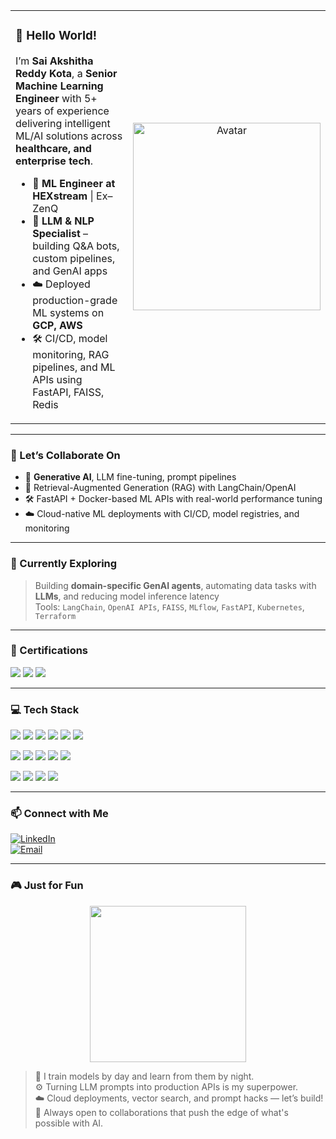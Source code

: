 <table>
  <tr>
    <td valign="top" width="65%">

### 👋 Hello World!

I’m **Sai Akshitha Reddy Kota**, a **Senior Machine Learning Engineer** with 5+ years of experience delivering intelligent ML/AI solutions across **healthcare, and enterprise tech**.

- 💼 **ML Engineer at HEXstream** | Ex–ZenQ  
- 🧠 **LLM & NLP Specialist** – building Q&A bots, custom pipelines, and GenAI apps  
- ☁️ Deployed production-grade ML systems on **GCP, AWS**  
- 🛠️ CI/CD, model monitoring, RAG pipelines, and ML APIs using FastAPI, FAISS, Redis  

</td>
<td valign="middle" align="center" width="35%">
  <img src="https://avatars.githubusercontent.com/u/127275849?v=4" alt="Avatar" width="300"/>
</td>
</tr>
</table>

---

### 🚀 Let’s Collaborate On

- 🧠 **Generative AI**, LLM fine-tuning, prompt pipelines  
- 🤖 Retrieval-Augmented Generation (RAG) with LangChain/OpenAI  
- 🛠️ FastAPI + Docker-based ML APIs with real-world performance tuning  
- ☁️ Cloud-native ML deployments with CI/CD, model registries, and monitoring  

---

### 🧪 Currently Exploring

> Building **domain-specific GenAI agents**, automating data tasks with **LLMs**, and reducing model inference latency  
> Tools: `LangChain`, `OpenAI APIs`, `FAISS`, `MLflow`, `FastAPI`, `Kubernetes`, `Terraform`

---

### 📜 Certifications

<p align="left">
  <a href="#"><img src="https://img.shields.io/badge/LLM%20Applications-FF6F00?logo=OpenAI&logoColor=white&style=for-the-badge"/></a>
  <a href="#"><img src="https://img.shields.io/badge/MLOps–Vertex%20AI-4285F4?logo=googlecloud&logoColor=white&style=for-the-badge"/></a>
  <a href="#"><img src="https://img.shields.io/badge/AWS%20Machine%20Learning-232F3E?logo=amazonaws&logoColor=white&style=for-the-badge"/></a>
</p>

---

### 💻 Tech Stack

<p>
  <img src="https://img.shields.io/badge/Python-3670A0?style=flat-square&logo=python&logoColor=white"/>
  <img src="https://img.shields.io/badge/Transformers-FF6F00?style=flat-square&logo=huggingface&logoColor=white"/>
  <img src="https://img.shields.io/badge/FastAPI-005571?style=flat-square&logo=fastapi&logoColor=white"/>
  <img src="https://img.shields.io/badge/Redis-DC382D?style=flat-square&logo=redis&logoColor=white"/>
  <img src="https://img.shields.io/badge/FAISS-000000?style=flat-square&logo=vector&logoColor=white"/>
  <img src="https://img.shields.io/badge/OpenAI-412991?style=flat-square&logo=openai&logoColor=white"/>
</p>
<p>
  <img src="https://img.shields.io/badge/AWS-232F3E?style=flat-square&logo=amazonaws&logoColor=white"/>
  <img src="https://img.shields.io/badge/GCP-4285F4?style=flat-square&logo=googlecloud&logoColor=white"/>
  <img src="https://img.shields.io/badge/Azure-0078D4?style=flat-square&logo=microsoftazure&logoColor=white"/>
  <img src="https://img.shields.io/badge/Kubernetes-326CE5?style=flat-square&logo=kubernetes&logoColor=white"/>
  <img src="https://img.shields.io/badge/Terraform-7B42BC?style=flat-square&logo=terraform&logoColor=white"/>
</p>
<p>
  <img src="https://img.shields.io/badge/GitHub%20Actions-2088FF?style=flat-square&logo=githubactions&logoColor=white"/>
  <img src="https://img.shields.io/badge/Docker-2496ED?style=flat-square&logo=docker&logoColor=white"/>
  <img src="https://img.shields.io/badge/MLflow-003C5E?style=flat-square&logo=mlflow&logoColor=white"/>
  <img src="https://img.shields.io/badge/Prometheus-E6522C?style=flat-square&logo=prometheus&logoColor=white"/>
</p>

---

### 📫 Connect with Me

[![LinkedIn](https://img.shields.io/badge/LinkedIn-blue?logo=linkedin&style=flat-square)](https://www.linkedin.com/in/p-va/)  
[![Email](https://img.shields.io/badge/Email-D14836?logo=gmail&logoColor=white&style=flat-square)](mailto:your.email@example.com)

---

### 🎮 Just for Fun

<p align="center">
  <img src="https://media.giphy.com/media/1kkxWqT5nvLXupUTwK/giphy.gif" width="250" />
</p>

> 🧠 I train models by day and learn from them by night.  
> ⚙️ Turning LLM prompts into production APIs is my superpower.  
> ☁️ Cloud deployments, vector search, and prompt hacks — let’s build!  
> 🚀 Always open to collaborations that push the edge of what's possible with AI.


